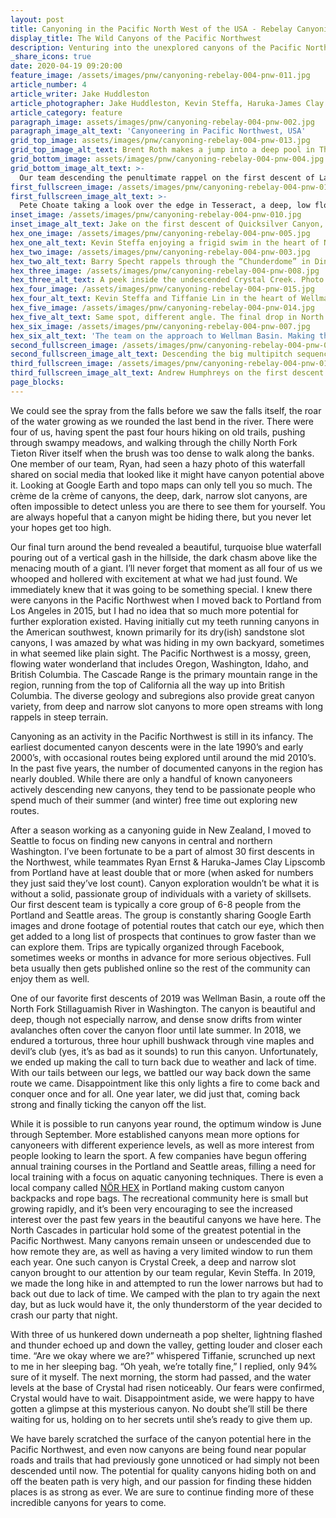```yaml
---
layout: post
title: Canyoning in the Pacific North West of the USA - Rebelay Canyoning
display_title: The Wild Canyons of the Pacific Northwest
description: Venturing into the unexplored canyons of the Pacific North West wilderness in the United States. 
_share_icons: true
date: 2020-04-19 09:20:00
feature_image: /assets/images/pnw/canyoning-rebelay-004-pnw-011.jpg
article_number: 4
article_writer: Jake Huddleston
article_photographer: Jake Huddleston, Kevin Steffa, Haruka-James Clay Lipscomb, Brian Forrest
article_category: feature
paragraph_image: assets/images/pnw/canyoning-rebelay-004-pnw-002.jpg
paragraph_image_alt_text: 'Canyoneering in Pacific Northwest, USA'
grid_top_image: assets/images/pnw/canyoning-rebelay-004-pnw-013.jpg
grid_top_image_alt_text: Brent Roth makes a jump into a deep pool in Thunder Creek (aka “Thundercat”), North Cascades, Washington, first descent 2018. This is an all time favorite with many jumps, slides, and swims but very few descents. The entrance fee however, is swarms of giant mutant mosquitoes threatening to eat you alive before you make it there. Photo by Jake Huddleston.
grid_bottom_image: assets/images/pnw/canyoning-rebelay-004-pnw-004.jpg
grid_bottom_image_alt_text: >-
  Our team descending the penultimate rappel on the first descent of Lake Creek in North Cascades, Washington, 2018. Photo by Haruka-James Clay Lipscomb.
first_fullscreen_image: /assets/images/pnw/canyoning-rebelay-004-pnw-012.jpg
first_fullscreen_image_alt_text: >-
  Pete Choate taking a look over the edge in Tesseract, a deep, low flow canyon off the Middle Fork Snoqualmie River, Washington, first descent 2018. Photo by Kevin Steffa.
inset_image: /assets/images/pnw/canyoning-rebelay-004-pnw-010.jpg
inset_image_alt_text: Jake on the first descent of Quicksilver Canyon, I-90 corridor, Washington, 2019. One of those canyons hidden just off the beaten path, we almost expected to find anchors already in this canyon. If anyone had been here before, they left no trace. Photo by Kevin Steffa.
hex_one_image: /assets/images/pnw/canyoning-rebelay-004-pnw-005.jpg
hex_one_alt_text: Kevin Steffa enjoying a frigid swim in the heart of North Fork Tieton River. Photo by Haruka-James Clay Lipscomb.
hex_two_image: /assets/images/pnw/canyoning-rebelay-004-pnw-003.jpg
hex_two_alt_text: Barry Specht rappels through the “Chunderdome” in Dingford Creek, Middle Fork Snoqualmie River, Washington. A natural waterpark first descended in 2018, this canyon has proven quite popular since then. Photo by Haruka-James Clay Lipscomb.
hex_three_image: /assets/images/pnw/canyoning-rebelay-004-pnw-008.jpg
hex_three_alt_text: A peek inside the undescended Crystal Creek. Photo by Kevin Steffa.
hex_four_image: /assets/images/pnw/canyoning-rebelay-004-pnw-015.jpg
hex_four_alt_text: Kevin Steffa and Tiffanie Lin in the heart of Wellman Basin. Photo by Jake Huddleston.
hex_five_image: /assets/images/pnw/canyoning-rebelay-004-pnw-014.jpg
hex_five_alt_text: Same spot, different angle. The final drop in North Fork Tieton River. Left photo by Jake Huddleston. Right photo by Kevin Steffa.
hex_six_image: /assets/images/pnw/canyoning-rebelay-004-pnw-007.jpg
hex_six_alt_text: 'The team on the approach to Wellman Basin. Making the most of the initial long, mostly flat hike before the bushwhack from hell begins. From left to right: Jake Huddleston, Ryan Ernst, Tiffanie Lin, Haruka-James Clay Lipscomb, and Barry Specht. Photo by Kevin Steffa.'
second_fullscreen_image: /assets/images/pnw/canyoning-rebelay-004-pnw-006.jpg
second_fullscreen_image_alt_text: Descending the big multipitch sequence in High Falls. There’s a rebelay somewhere in all that craziness. Photo by Alex Ratson.
third_fullscreen_image: /assets/images/pnw/canyoning-rebelay-004-pnw-011.jpg
third_fullscreen_image_alt_text: Andrew Humphreys on the first descent of upper High Falls Creek near Squamish, British Columbia. This canyon features 21 rappels, including a big multi-pitch into the heart of the canyon. This route has been on the radar for years but no team had made any documented descents until 2019. Probably one of the grandest canyons in all of the Pacific Northwest. Photo by Kevin Steffa.
page_blocks:
---
```

We could see the spray from the falls before we saw the falls itself, the roar of the water growing as we rounded the last bend in the river. There were four of us, having spent the past four hours hiking on old trails, pushing through swampy meadows, and walking through the chilly North Fork Tieton River itself when the brush was too dense to walk along the banks. One member of our team, Ryan, had seen a hazy photo of this waterfall shared on social media that looked like it might have canyon potential above it. Looking at Google Earth and topo maps can only tell you so much. The crème de la crème of canyons, the deep, dark, narrow slot canyons, are often impossible to detect unless you are there to see them for yourself. You are always hopeful that a canyon might be hiding there, but you never let your hopes get too high.

Our final turn around the bend revealed a beautiful, turquoise blue waterfall pouring out of a vertical gash in the hillside, the dark chasm above like the menacing mouth of a giant. I’ll never forget that moment as all four of us we whooped and hollered with excitement at what we had just found. We immediately knew that it was going to be something special. I knew there were canyons in the Pacific Northwest when I moved back to Portland from Los Angeles in 2015, but I had no idea that so much more potential for further exploration existed. Having initially cut my teeth running canyons in the American southwest, known primarily for its dry(ish) sandstone slot canyons, I was amazed by what was hiding in my own backyard, sometimes in what seemed like plain sight. The Pacific Northwest is a mossy, green, flowing water wonderland that includes Oregon, Washington, Idaho, and British Columbia. The Cascade Range is the primary mountain range in the region, running from the top of California all the way up into British Columbia. The diverse geology and subregions also provide great canyon variety, from deep and narrow slot canyons to more open streams with long rappels in steep terrain.

Canyoning as an activity in the Pacific Northwest is still in its infancy. The earliest documented canyon descents were in the late 1990’s and early 2000’s, with occasional routes being explored until around the mid 2010’s. In the past five years, the number of documented canyons in the region has nearly doubled. While there are only a handful of known canyoneers actively descending new canyons, they tend to be passionate people who spend much of their summer (and winter) free time out exploring new routes.

After a season working as a canyoning guide in New Zealand, I moved to Seattle to focus on finding new canyons in central and northern Washington. I’ve been fortunate to be a part of almost 30 first descents in the Northwest, while teammates Ryan Ernst & Haruka-James Clay Lipscomb from Portland have at least double that or more (when asked for numbers they just said they’ve lost count). Canyon exploration wouldn’t be what it is without a solid, passionate group of individuals with a variety of skillsets. Our first descent team is typically a core group of 6-8 people from the Portland and Seattle areas. The group is constantly sharing Google Earth images and drone footage of potential routes that catch our eye, which then get added to a long list of prospects that continues to grow faster than we can explore them. Trips are typically organized through Facebook, sometimes weeks or months in advance for more serious objectives. Full beta usually then gets published online so the rest of the community can enjoy them as well.

One of our favorite first descents of 2019 was Wellman Basin, a route off the North Fork Stillaguamish River in Washington. The canyon is beautiful and deep, though not especially narrow, and dense snow drifts from winter avalanches often cover the canyon floor until late summer. In 2018, we endured a torturous, three hour uphill bushwack through vine maples and devil’s club (yes, it’s as bad as it sounds) to run this canyon. Unfortunately, we ended up making the call to turn back due to weather and lack of time. With our tails between our legs, we battled our way back down the same route we came. Disappointment like this only lights a fire to come back and conquer once and for all. One year later, we did just that, coming back strong and finally ticking the canyon off the list.

While it is possible to run canyons year round, the optimum window is June through September. More established canyons mean more options for canyoneers with different experience levels, as well as more interest from people looking to learn the sport. A few companies have begun offering annual training courses in the Portland and Seattle areas, filling a need for local training with a focus on aquatic canyoning techniques. There is even a local company called <a href="https://instagram.com/norhex" target="_blank">NÖR HEX</a> in Portland making custom canyon backpacks and rope bags. The recreational community here is small but growing rapidly, and it’s been very encouraging to see the increased interest over the past few years in the beautiful canyons we have here. The North Cascades in particular hold some of the greatest potential in the Pacific Northwest. Many canyons remain unseen or undescended due to how remote they are, as well as having a very limited window to run them each year. One such canyon is Crystal Creek, a deep and narrow slot canyon brought to our attention by our team regular, Kevin Steffa. In 2019, we made the long hike in and attempted to run the lower narrows but had to back out due to lack of time. We camped with the plan to try again the next day, but as luck would have it, the only thunderstorm of the year decided to crash our party that night.

With three of us hunkered down underneath a pop shelter, lightning flashed and thunder echoed up and down the valley, getting louder and closer each time. “Are we okay where we are?” whispered Tiffanie, scrunched up next to me in her sleeping bag. “Oh yeah, we’re totally fine,” I replied, only 94% sure of it myself. The next morning, the storm had passed, and the water levels at the base of Crystal had risen noticeably. Our fears were confirmed, Crystal would have to wait. Disappointment aside, we were happy to have gotten a glimpse at this mysterious canyon. No doubt she’ll still be there waiting for us, holding on to her secrets until she’s ready to give them up.

We have barely scratched the surface of the canyon potential here in the Pacific Northwest, and even now canyons are being found near popular roads and trails that had previously gone unnoticed or had simply not been descended until now. The potential for quality canyons hiding both on and off the beaten path is very high, and our passion for finding these hidden places is as strong as ever. We are sure to continue finding more of these incredible canyons for years to come.

